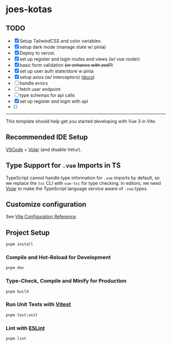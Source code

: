 # joes-kotas

## TODO

- [x] Setup TailwindCSS and color variables
- [x] setup dark mode (manage state w/ pinia)
- [x] Deploy to vercel.
- [x] set up register and login routes and views (w/ vue router)
- [x] basic form validation ~~(or enhance with zod?)~~
- [x] set up user auth state/store w pinia
- [x] setup axios (w/ interceptors) ([docs](https://axios-http.com/docs/interceptors))
- [ ] handle errors
- [ ] fetch user endpoint
- [ ] type schemas for api calls
- [x] set up register and login with api
- [ ]

---

This template should help get you started developing with Vue 3 in Vite.

## Recommended IDE Setup

[VSCode](https://code.visualstudio.com/) + [Volar](https://marketplace.visualstudio.com/items?itemName=Vue.volar) (and disable Vetur).

## Type Support for `.vue` Imports in TS

TypeScript cannot handle type information for `.vue` imports by default, so we replace the `tsc` CLI with `vue-tsc` for type checking. In editors, we need [Volar](https://marketplace.visualstudio.com/items?itemName=Vue.volar) to make the TypeScript language service aware of `.vue` types.

## Customize configuration

See [Vite Configuration Reference](https://vitejs.dev/config/).

## Project Setup

```sh
pnpm install
```

### Compile and Hot-Reload for Development

```sh
pnpm dev
```

### Type-Check, Compile and Minify for Production

```sh
pnpm build
```

### Run Unit Tests with [Vitest](https://vitest.dev/)

```sh
pnpm test:unit
```

### Lint with [ESLint](https://eslint.org/)

```sh
pnpm lint
```
